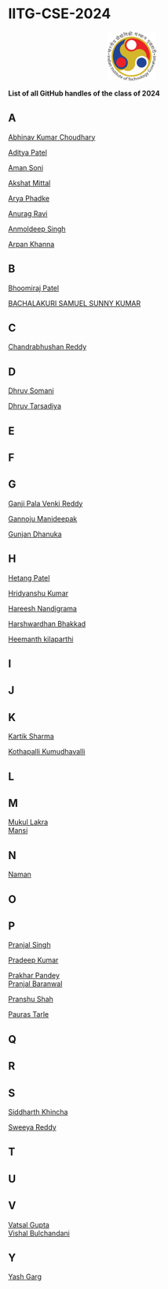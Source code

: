# IITG-CSE-2024

<p align="center">
<img src="./assets/iitg_logo.png" width="100" height="100"/>
</p>

**List of all GitHub handles of the class of 2024**<br>

## A

[Abhinav Kumar Choudhary](https://github.com/IamAbhi12)<br>

[Aditya Patel](https://github.com/Adi-183)<br>

[Aman Soni](https://github.com/ssamansoni)<br>

[Akshat Mittal](https://github.com/akshatmittal2002)<br>

[Arya Phadke](https://github.com/phadkearya)<br>

[Anurag Ravi](https://github.com/Anurag-ravi)<br>

[Anmoldeep Singh](https://github.com/mortal-ghost)<br>

[Arpan Khanna](https://github.com/arpan-khanna)<br>

## B

[Bhoomiraj Patel](https://github.com/Bhoomiraj2002)<br>

[BACHALAKURI SAMUEL SUNNY KUMAR](https://github.com/samuel-web2002)<br>

## C

[Chandrabhushan Reddy](https://github.com/demongod11)<br>

## D

[Dhruv Somani](https://github.com/dhruvsomani)<br>

[Dhruv Tarsadiya](https://github.com/DrDoofinstein)<br>

## E

## F

## G

[Ganji Pala Venki Reddy](https://github.com/PalaVenkiReddy)<br>

[Gannoju Manideepak](https://github.com/shield12345)<br>

[Gunjan Dhanuka](https://github.com/GunjanDhanuka)<br>

## H

[Hetang Patel](https://github.com/hetang7802)<br>

[Hridyanshu Kumar](https://github.com/hridyanshuk)<br>

[Hareesh Nandigrama](https://github.com/Hareesh-Nandigrama)<br>

[Harshwardhan Bhakkad](https://github.com/HarshBhakkad)<br>

[Heemanth kilaparthi](https://github.com/Heemanth1801)<br>

## I

## J

## K

[Kartik Sharma](https://github.com/kaisawesome)<br>

[Kothapalli Kumudhavalli](https://github.com/kk-2603)<br>

## L

## M
[Mukul Lakra](https://github.com/MSD7797)<br>
[Mansi](https://github.com/AnMaJ)<br>

## N
[Naman](https://github.com/Naman-72)<br>
## O

## P

[Pranjal Singh](https://github.com/pranjal198)<br>

[Pradeep Kumar](https://github.com/sirus-max)<br>

[Prakhar Pandey](https://github.com/p-prakhar)<br>
[Pranjal Baranwal](https://github.com/Pranjal-g083)<br>

[Pranshu Shah](https://github.com/pranshu-45)<br>

[Pauras Tarle](https://github.com/Pauras022)<br>

## Q

## R

## S

[Siddharth Khincha](https://github.com/siddharthkhincha)<br>

[Sweeya Reddy](https://github.com/sweeya2)<br>

## T

## U

## V

[Vatsal Gupta](https://github.com/vatsal-ts)<br>
[Vishal Bulchandani](https://github.com/vi-bulchandani)<br>

## Y

[Yash Garg](https://github.com/YashGargIND)<br>
